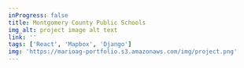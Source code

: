 ```yaml
---
inProgress: false
title: Montgomery County Public Schools
img_alt: project image alt text
link: ''
tags: ['React', 'Mapbox', 'Django']
img: 'https://marioag-portfolio.s3.amazonaws.com/img/project.png'
---
```

